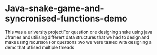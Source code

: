 # Java-snake-game-and-syncronised-functions-demo
This was a university project
For question one designing snake using java Jframes and utilising different data structures that we had to design and make using recursion
For questions two we were tasked with designing a demo that utilised multiple threads
